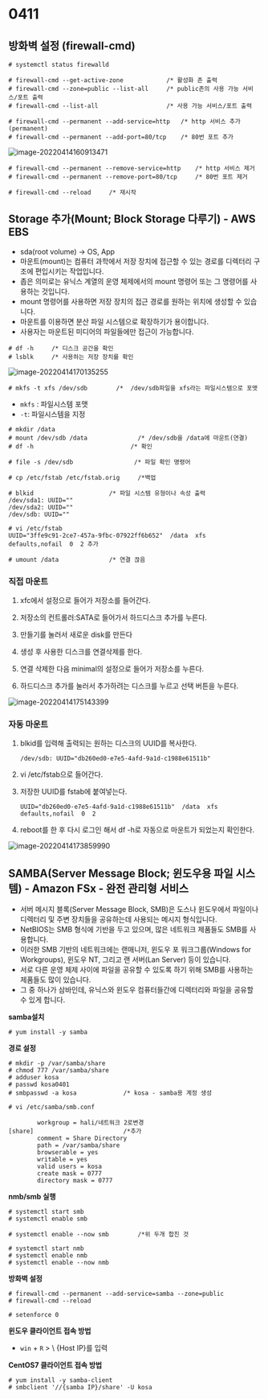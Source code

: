 0411
=============================================================

## 방화벽 설정 (firewall-cmd)

```
# systemctl status firewalld
```

```
# firewall-cmd --get-active-zone			/* 활성화 존 출력
# firewall-cmd --zone=public --list-all		/* public존의 사용 가능 서비스/포트 출력
# firewall-cmd --list-all					/* 사용 가능 서비스/포트 출력
```

```
# firewall-cmd --permanent --add-service=http	/* http 서비스 추가(permanent)
# firewall-cmd --permanent --add-port=80/tcp	/* 80번 포트 추가
```

![image-20220414160913471](./md-images/0411/image-20220414160913471.png)

```
# firewall-cmd --permanent --remove-service=http	/* http 서비스 제거
# firewall-cmd --permanent --remove-port=80/tcp		/* 80번 포트 제거
```

```
# firewall-cmd --reload		/* 재시작
```



## Storage 추가(Mount; Block Storage 다루기) - AWS EBS

* sda(root volume) -> OS, App
* 마운트(mount)는 컴퓨터 과학에서 저장 장치에 접근할 수 있는 경로를 디렉터리 구조에 편입시키는 작업입니다. 
* 좁은 의미로는 유닉스 계열의 운영 체제에서의 mount 명령어 또는 그 명령어를 사용하는 것입니다.
* mount 명령어를 사용하면 저장 장치의 접근 경로를 원하는 위치에 생성할 수 있습니다.
* 마운트를 이용하면 분산 파일 시스템으로 확장하기가 용이합니다. 
* 사용자는 마운트된 미디어의 파일들에만 접근이 가능합니다.

```
# df -h		/* 디스크 공간을 확인
# lsblk		/* 사용하는 저장 장치를 확인
```

![image-20220414170135255](./md-images/0411/image-20220414170135255.png)

  ```
  # mkfs -t xfs /dev/sdb		/*  /dev/sdb파일을 xfs라는 파일시스템으로 포맷
  ```

* `mkfs` : 파일시스템 포맷
* `-t`: 파일시스템을 지정

```
# mkdir /data
# mount /dev/sdb /data		 	    /* /dev/sdb을 /data에 마운트(연결)
# df -h							  /* 확인

# file -s /dev/sdb				   /* 파일 확인 명령어

# cp /etc/fstab /etc/fstab.orig		/*백업
```

```
# blkid						/* 파일 시스템 유형이나 속성 출력
/dev/sda1: UUID=""
/dev/sda2: UUID=""
/dev/sdb: UUID=""

# vi /etc/fstab
UUID="3ffe9c91-2ce7-457a-9fbc-07922ff6b652"  /data  xfs  defaults,nofail  0  2 추가

# umount /data				/* 연결 끊음
```

###   

### 직접 마운트

1. xfc에서 설정으로 들어가 저장소를 들어간다. 

2. 저장소의 컨트롤러:SATA로 들어가서 하드디스크 추가를 누른다.

3. 만들기를 눌러서 새로운 disk를 만든다  

4. 생성 후 사용한 디스크를 연결삭제를 한다.

5. 연결 삭제한 다음 minimal의 설정으로 들어가 저장소를 누른다.

6. 하드디스크 추가를 눌러서 추가하려는 디스크를 누르고 선택 버튼을 누른다.

![image-20220414175143399](./md-images/0411/image-20220414175143399.png)



### 자동 마운트

1. blkid를 입력해 출력되는 원하는 디스크의 UUID를 복사한다.

   ```
   /dev/sdb: UUID="db260ed0-e7e5-4afd-9a1d-c1988e61511b"
   ```

2. vi /etc/fstab으로 들어간다.

3. 저장한 UUID를 fstab에 붙여넣는다.

   ```
   UUID="db260ed0-e7e5-4afd-9a1d-c1988e61511b"  /data  xfs  defaults,nofail  0  2
   ```

4. reboot를 한 후 다시 로그인 해서 df -h로 자동으로 마운트가 되었는지 확인한다.

![image-20220414173859990](./md-images/0411/image-20220414173859990.png)



## SAMBA(Server Message Block; 윈도우용 파일 시스템) - Amazon FSx  - 완전 관리형 서비스

* 서버 메시지 블록(Server Message Block, SMB)은 도스나 윈도우에서 파일이나 디렉터리 및 주변 장치들을 공유하는데 사용되는 메시지 형식입니다.
*  NetBIOS는 SMB 형식에 기반을 두고 있으며, 많은 네트워크 제품들도 SMB를 사용합니다. 
* 이러한 SMB 기반의 네트워크에는 랜매니저, 윈도우 포 워크그룹(Windows for Workgroups), 윈도우 NT, 그리고 랜 서버(Lan Server) 등이 있습니다. 
* 서로 다른 운영 체제 사이에 파일을 공유할 수 있도록 하기 위해 SMB를 사용하는 제품들도 많이 있습니다. 
* 그 중 하나가 삼바인데, 유닉스와 윈도우 컴퓨터들간에 디렉터리와 파일을 공유할 수 있게 합니다.



**samba설치**

```
# yum install -y samba
```



**경로 설정**

```
# mkdir -p /var/samba/share
# chmod 777 /var/samba/share
# adduser kosa
# passwd kosa0401
# smbpasswd -a kosa				/* kosa - samba용 계정 생성
```

```
# vi /etc/samba/smb.conf

        workgroup = hali/네트워크 2로변경
[share]							/*추가
        comment = Share Directory
        path = /var/samba/share
        browserable = yes
        writable = yes
        valid users = kosa
        create mask = 0777
        directory mask = 0777
```



**nmb/smb 실행**

```
# systemctl start smb
# systemctl enable smb

# systemctl enable --now smb		/*위 두개 합친 것
```

```]
# systemctl start nmb
# systemctl enable nmb
# systemctl enable --now nmb
```



**방화벽 설정**

```
# firewall-cmd --permanent --add-service=samba --zone=public
# firewall-cmd --reload

# setenforce 0
```



**윈도우 클라이언트 접속 방법**

* `win` + `R` > \ {Host IP}를 입력

**CentOS7 클라이언트 접속 방법**

```
# yum install -y samba-client
# smbclient '//{samba IP}/share' -U kosa
```

